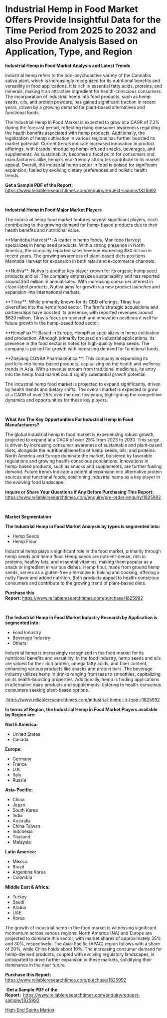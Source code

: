 <p><h1>Industrial Hemp in Food Market Offers Provide Insightful Data for the Time Period from 2025 to 2032 and also Provide Analysis Based on Application, Type, and Region</h1></p><p><strong>Industrial Hemp in Food Market Analysis and Latest Trends</strong></p>
<p><p>Industrial hemp refers to the non-psychoactive variety of the Cannabis sativa plant, which is increasingly recognized for its nutritional benefits and versatility in food applications. It is rich in essential fatty acids, proteins, and minerals, making it an attractive ingredient for health-conscious consumers. The incorporation of industrial hemp into food products, such as hemp seeds, oils, and protein powders, has gained significant traction in recent years, driven by a growing demand for plant-based alternatives and functional foods. </p><p>The Industrial Hemp in Food Market is expected to grow at a CAGR of 7.3% during the forecast period, reflecting rising consumer awareness regarding the health benefits associated with hemp products. Additionally, the legalization of hemp cultivation in various regions has further boosted its market potential. Current trends indicate increased innovation in product offerings, with brands introducing hemp-infused snacks, beverages, and supplements. As sustainability becomes a focal point for consumers and manufacturers alike, hemp's eco-friendly attributes contribute to its market appeal. Overall, the industrial hemp sector in food is poised for significant expansion, fueled by evolving dietary preferences and holistic health trends.</p></p>
<p><strong>Get a Sample PDF of the Report:&nbsp;</strong> <a href="https://www.reliableresearchtimes.com/enquiry/request-sample/1825992?utm_campaign=2305&utm_medium=2&utm_source=Github&utm_content=ia&utm_term=15022025&utm_id=industrial-hemp-in-food">https://www.reliableresearchtimes.com/enquiry/request-sample/1825992</a></p>
<p>&nbsp;</p>
<p><strong>Industrial Hemp in Food Major Market Players</strong></p>
<p><p>The industrial hemp food market features several significant players, each contributing to the growing demand for hemp-based products due to their health benefits and nutritional value.</p><p>**Manitoba Harvest**: A leader in hemp foods, Manitoba Harvest specializes in hemp seed products. With a strong presence in North America, the company reported sales revenue exceeding $30 million in recent years. The growing awareness of plant-based diets positions Manitoba Harvest for expansion in both retail and e-commerce channels.</p><p>**Nutiva**: Nutiva is another key player known for its organic hemp seed products and oil. The company emphasizes sustainability and has reported around $50 million in annual sales. With increasing consumer interest in clean-label products, Nutiva aims for growth via new product launches and expansion into international markets.</p><p>**Tilray**: While primarily known for its CBD offerings, Tilray has diversified into the hemp food sector. The firm's strategic acquisitions and partnerships have boosted its presence, with reported revenues around $620 million. Tilray's focus on research and innovation positions it well for future growth in the hemp-based food sector.</p><p>**HempFlax**: Based in Europe, HempFlax specializes in hemp cultivation and production. Although primarily focused on industrial applications, its presence in the food sector is noted for high-quality hemp seeds. The company is poised for growth with increasing demand for functional foods.</p><p>**Zhejiang CONBA Pharmaceutical**: This company is expanding its portfolio into hemp-based products, capitalizing on the health and wellness trends in Asia. With a revenue stream from traditional medicines, its entry into the hemp food market could signify substantial growth potential.</p><p>The industrial hemp food market is projected to expand significantly, driven by health trends and dietary shifts. The overall market is expected to grow at a CAGR of over 25% over the next few years, highlighting the competitive dynamics and opportunities for these key players.</p></p>
<p>&nbsp;</p>
<p><strong>What Are The Key Opportunities For Industrial Hemp in Food Manufacturers?</strong></p>
<p><p>The global industrial hemp in food market is experiencing robust growth, projected to expand at a CAGR of over 25% from 2023 to 2030. This surge is driven by increasing consumer awareness of sustainable and plant-based diets, alongside the nutritional benefits of hemp seeds, oils, and proteins. North America and Europe dominate the market, bolstered by favorable regulations and growing health-conscious populations. Innovations in hemp-based products, such as snacks and supplements, are further fueling demand. Future trends indicate a potential expansion into alternative protein sources and functional foods, positioning industrial hemp as a key player in the evolving food landscape.</p></p>
<p><strong>Inquire or Share Your Questions If Any Before Purchasing This Report:</strong> <a href="https://www.reliableresearchtimes.com/enquiry/pre-order-enquiry/1825992?utm_campaign=2305&utm_medium=2&utm_source=Github&utm_content=ia&utm_term=15022025&utm_id=industrial-hemp-in-food">https://www.reliableresearchtimes.com/enquiry/pre-order-enquiry/1825992</a></p>
<p>&nbsp;</p>
<p><strong>Market Segmentation</strong></p>
<p><strong>The Industrial Hemp in Food Market Analysis by types is segmented into:</strong></p>
<p><ul><li>Hemp Seeds</li><li>Hemp Flour</li></ul></p>
<p><p>Industrial hemp plays a significant role in the food market, primarily through hemp seeds and hemp flour. Hemp seeds are nutrient-dense, rich in proteins, healthy fats, and essential vitamins, making them popular as a snack or ingredient in various dishes. Hemp flour, made from ground hemp seeds, serves as a gluten-free alternative in baking and cooking, offering a nutty flavor and added nutrition. Both products appeal to health-conscious consumers and contribute to the growing trend of plant-based diets.</p></p>
<p><strong>Purchase this Report:&nbsp;</strong><a href="https://www.reliableresearchtimes.com/purchase/1825992?utm_campaign=2305&utm_medium=2&utm_source=Github&utm_content=ia&utm_term=15022025&utm_id=industrial-hemp-in-food">https://www.reliableresearchtimes.com/purchase/1825992</a></p>
<p>&nbsp;</p>
<p><strong>The Industrial Hemp in Food Market Industry Research by Application is segmented into:</strong></p>
<p><ul><li>Food Industry</li><li>Beverage Industry</li><li>Others</li></ul></p>
<p><p>Industrial hemp is increasingly recognized in the food market for its nutritional benefits and versatility. In the food industry, hemp seeds and oils are valued for their rich protein, omega fatty acids, and fiber content, enhancing various products like snacks and protein bars. The beverage industry utilizes hemp in drinks ranging from teas to smoothies, capitalizing on its health-boosting properties. Additionally, hemp is finding applications in alternative dairy products and supplements, catering to health-conscious consumers seeking plant-based options.</p></p>
<p><a href="https://www.reliableresearchtimes.com/industrial-hemp-in-food-r1825992?utm_campaign=2305&utm_medium=2&utm_source=Github&utm_content=ia&utm_term=15022025&utm_id=industrial-hemp-in-food">&nbsp;https://www.reliableresearchtimes.com/industrial-hemp-in-food-r1825992</a></p>
<p><strong>In terms of Region, the Industrial Hemp in Food Market Players available by Region are:</strong></p>
<p>
    <p> <strong> North America: </strong>
        <ul>
            <li>United States</li>
            <li>Canada</li>
        </ul>
        </p> 
    <p> <strong> Europe: </strong>
        <ul>
            <li>Germany</li>
            <li>France</li>
            <li>U.K.</li>
            <li>Italy</li>
            <li>Russia</li>
        </ul>
        </p> 
    <p> <strong> Asia-Pacific: </strong>
        <ul>
            <li>China</li>
            <li>Japan</li>
            <li>South Korea</li>
            <li>India</li>
            <li>Australia</li>
            <li>China Taiwan</li>
            <li>Indonesia</li>
            <li>Thailand</li>
            <li>Malaysia</li>
        </ul>
        </p> 
    <p> <strong> Latin America: </strong>
        <ul>
            <li>Mexico</li>
            <li>Brazil</li>
            <li>Argentina Korea</li>
            <li>Colombia</li>
        </ul>
        </p> 
    <p> <strong> Middle East & Africa: </strong>
        <ul>
            <li>Turkey</li>
            <li>Saudi</li>
            <li>Arabia</li>
            <li>UAE</li>
            <li>Korea</li>
        </ul>
    </p>
    </p>
<p><p>The growth of industrial hemp in the food market is witnessing significant momentum across various regions. North America (NA) and Europe are projected to dominate this sector, with market shares of approximately 35% and 30%, respectively. The Asia-Pacific (APAC) region follows with a share of 20%, while China holds about 10%. The increasing consumer demand for hemp-derived products, coupled with evolving regulatory landscapes, is anticipated to drive further expansion in these markets, solidifying their dominance in the near future.</p></p>
<p><strong>Purchase this Report: </strong><a href="https://www.reliableresearchtimes.com/purchase/1825992?utm_campaign=2305&utm_medium=2&utm_source=Github&utm_content=ia&utm_term=15022025&utm_id=industrial-hemp-in-food">https://www.reliableresearchtimes.com/purchase/1825992</a></p>
<p>&nbsp;<strong>Get a Sample PDF of the Report:&nbsp;&nbsp;</strong><a href="https://www.reliableresearchtimes.com/enquiry/request-sample/1825992?utm_campaign=2305&utm_medium=2&utm_source=Github&utm_content=ia&utm_term=15022025&utm_id=industrial-hemp-in-food">https://www.reliableresearchtimes.com/enquiry/request-sample/1825992</a></p>
<p><strong></strong></p>
<p><p><a href="https://github.com/oliveroste6/Market-Research-Report-List-1/blob/main/high-end-spirits-market.md?utm_campaign=2305&utm_medium=2&utm_source=Github&utm_content=ia&utm_term=15022025&utm_id=industrial-hemp-in-food">High-End Spirits Market</a></p></p>